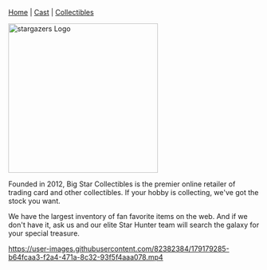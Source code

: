 [Home](README.md) | [Cast](Cast.md) | [Collectibles](Collectibles.md)

<img src="images/logo_bigstar" alt="stargazers Logo" style="width:300px;">

Founded in 2012, Big Star Collectibles is the premier online retailer of trading card and other collectibles. If your hobby is collecting, we've got the stock you want.

We have the largest inventory of fan favorite items on the web. And if we don't have it, ask us and our elite Star Hunter team will search the galaxy for your special treasure.



https://user-images.githubusercontent.com/82382384/179179285-b64fcaa3-f2a4-471a-8c32-93f5f4aaa078.mp4

